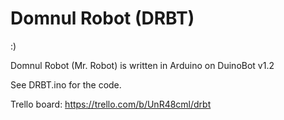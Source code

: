 Domnul Robot (DRBT)
===================

:)

Domnul Robot (Mr. Robot) is written in Arduino on DuinoBot v1.2

See DRBT.ino for the code.

Trello board: https://trello.com/b/UnR48cml/drbt
